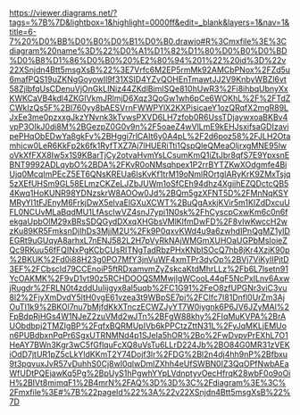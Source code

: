 https://viewer.diagrams.net/?tags=%7B%7D&lightbox=1&highlight=0000ff&edit=_blank&layers=1&nav=1&title=6-7%20%D0%BB%D0%B0%D0%B1%D0%B0.drawio#R%3Cmxfile%3E%3Cdiagram%20name%3D%22%D0%A1%D1%82%D1%80%D0%B0%D0%BD%D0%B8%D1%86%D0%B0%20%E2%80%94%201%22%20id%3D%22v22XSnjdn4Btt5msgXsB%22%3E7Vrfc6M2EP5rmMk92AMCbPNox%2FZd5u6mafPQS19uZKNgGoyowIl9f31XSID4YZvQOHEnTmawtJJ2V9KnbyWBZl6vt58ZjlbfqUsCDenuVjOnGkLINiz44ZKdlBimISQe810hUwR3%2Fi8ihbqUbnyXxKWKCaVB4kdl4ZKGIVkmJRlmjD6Xqz3QoGw1wh6pCe6WOKhL%2F%2FTdZCWkIzQs5F%2BI760yy8bAESVrnFWWPYlX2KXPisicaeY1ozQRqfX2mgR89LJxEe3me0pzxxgJkzYNvnk3kTvwsPXVD6LH7zfob0R6UssTDjaywxoaBKBv4vpP3OlkJ0di8M%2BGezpZ0G0v9n%2F5oaeZ4wVlLmE9kEHJsxifsaGDIzavipePHqObEDwYa8gkFv%2BHggi7rlCAIt6y0A4pL%2F2d6poz58%2FJLH2Otamhjcw0LeR6KkFp2k6fk1RyfTXZ7Aj7lHUERiTti1QspQleQMeaOljrxgMNE95lwoVkXfFXX8Iw5x1S9KBarTjCy2otvaHvmYsLCsumKmQ1iZtJbr8qfS7E9YpxsnEBNT9992ADLqybO%2BDA%2FKvR0oNMsqhpex1P2rrBYTZKwXOdgmfe4BiUjq0McqImPEcZ5ET6QNsKREUa6lsKvKf1trM19oNmlROrtgIARyKrK9ZMxTsjq5zXEfUHSm9GL58ELmzCKZeLJZbJUWm1oSfCEh94dhz4XgiihEZQDctcQB54Kwq1HoKUNR98YDNzskrW8AOOw0Jd%2BQm5gzXFNT5D%2FMnNqKSYMRyYI1tFJEnyM6FrkjDwX5elvaElGXuXCWT%2BuQgAxkjKVir5m1KIZdDxcuUFL0NCUvMLaBqdMU1LfAscIwVZ4snJ7ypi1N0sk%2FhCyscpCxwKm6c0n6fekgaUpbOlM29xBRsSDQGydDXxqXHGbsVMlKlfmDwFD%2F8vIwKwccH2wzKu89KR5FmksnDjIhDs3MjjM2U%2Fk9P0qxvKWd4u9a6zwhdIPnQgMZ1yIDEGRt9uGUqyA8arhxL7nENJ582L2H7pVyRkNAjWMGmXUHOaUGPbMsIoieZQc9RKuu56fFQINxPgKCbCUsRITNgTadRbzPHxKNbISOcQ7hb8jKr4XzjK90p%2BKUK%2Fd0i88H23g0PO7MfY3jnVuWF4xmTPr3dyOp%2BVj7ViKyIIPjtD3EF%2FCbscId79CCEnoiP5ftRDxamvmZyZskcaKtdMhrLLz%2Fb6L7lsetn91YcOAKMK%2F9vD1vt90z5RCHDOOQSMMwjlgWCooL44qF5NcPxILnv6AxwjRugdr%2FRLN0t4zddUuIijgyx8al5uqb%2FC1G91%2FeO8zfUPGNr3viC3vu8l2%2FjyXmDvdY5ltH0vgE61vzea3t9WBpSE7pi%2FCIfc7I81Dnfl0UrZm3AjOuTI1k9%2BKOl7nu7bMjfdKkXTnczECWZJyYT7W0iygnk6P6JV6JZyMAI%2FpBdpRjHGs4W1NJeZ2zuVMd2wJTn%2BFgW88khy%2FIqMuKVPA%2BrAUObdbpj2TMZIgBP%2FqfxBQRMUpIVb6kPPCtzZttN31L%2FyJqMKLjEMUon6PUBdbxnPqPr6SgxUTRNMNd4p1SJeIa5hOR%2Bo%2FwDvpvPrEXhL7O1HeAY7BWn3Kgr3wC5fGflquFcXQ8uVsTu6LLrD224Jb%2BO84G0MR31zVEKiOdD7jtUR1pZ5cLkYldKKmT2Y74Dojf3lr%2FDG%2Bl2n4dj4hh9nP%2Bfbxu9t3pqvuxJvR57vDuhhS0Cj8wI0qlwDmlZXhh4eUfSWBN0IZ3QqOPfNwbAEaWfUDtPQEjawKq5Pg%2BpUyS1hPgwhYYpLVdnptyvOecHfrqK28wbF0o9oOiH%2BIVt8mimqF1%2B4mrN%2FAQ%3D%3D%3C%2Fdiagram%3E%3C%2Fmxfile%3E#%7B%22pageId%22%3A%22v22XSnjdn4Btt5msgXsB%22%7D
